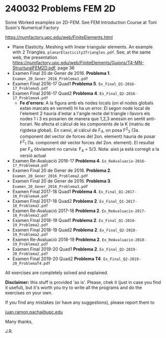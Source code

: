# 240032 Problems FEM 2D
Some Worked examples on 2D-FEM. See FEM Introduction Course at  Toni Susin's Numerical Factory 

https://numfactory.upc.edu/web/FiniteElements.html

* Plane Elasticity. Meshing with linear triangular elements. An example with 2 Triangles. `planarElasticity2Triangles.pdf`. See, at the same web, the presentation https://numfactory.upc.edu/web/FiniteElements/Guions/T4-MN-StructuralFEM2D.pdf, page 36
* Examen Final 20 de Gener de 2016. **Problema 1**. `Examen_20_Gener_2016_Problema1.pdf`
* Examen Final 2016-17 Quad1 **Problema 5**. `Ex_Final_Q1-2016-17_Problema5.pdf` 
* Examen Final 2016-17 Quad2 **Problema 4**. `Ex_Final_Q2-2016-17_Problema4.pdf` 
  * **Fe d'errors:**  A la figura amb els nodes locals (on el nodes globals estan marcats en vermell) hi ha un error. El segon node local de l'element 2
  hauria d'estar a l'angle recte del triangle i llavors els nodes 1 i 3 es posarien de manera que 1,2,3 anessin en sentit anti-horari. No afecta el càlcul
  de les components de la K (matriu de rigidesa global). En canvi, al càlcul de F<sub>4</sub>, on posa F<sup>2</sup><sub>3</sub> (3a. component del vector
  de forces del 2on. element) hauria de posar F<sup>2</sup><sub>1</sub> (1a. component del vector forces del 2on. element). El resultat per F<sub>4</sub>
  òbviament no canvia: F<sub>4</sub> = 5/3. Nota: això ja està corregit a la versió actual 
* Examen Re-Avaluació 2016-17 **Problema 4**. `Ex_ReAvaluacio-2016-17_Problema4.pdf`
* Examen Final 20 de Gener de 2016. **Problema 2**. `Examen_20_Gener_2016_Problema2.pdf`
* Examen Final 20 de Gener de 2016. **Problema 3**. `Examen_20_Gener_2016_Problema3.pdf`
* Examen Final 2017-18 Quad1 **Problema 4**. `Ex_Final_Q1-2017-18_Problema4.pdf`
* Examen Final 2017-18 Quad2 **Problema 2**. `Ex_Final_Q1-2017-18_Problema2.pdf`
* Examen Re-Avaluació 2017-18 **Problema 2**. `Ex_ReAvaluacio-2017-18_Problema2.pdf`
* Examen Final 2018-19 Quad1 **Problema 2**. `Ex_Final_Q1-2018-19_Problema2.pdf`
* Examen Final 2018-19 Quad2 **Problema 2**. `Ex_Final_Q2-2018-19_Problema2.pdf`
* Examen Re-Avaluació 2018-19 **Problema 2**. `Ex_ReAvaluacio-2018-19_Problema2.pdf`
* Examen Final 2019-20 Quad1 **Problema 2**. `Ex_Final_Q2-2019-20_Problema2.pdf`
* Examen Final 2019-20 Quad2 **Problema T4**. `Ex_Final_Q2-2019-20_ProblemaT4.pdf`

All exercises are completely solved and explained.

**Disclaimer:** this stuff is provided 'as is'. Please, chek it (just in case you find it useful), but it's worth you try to write all the programs and do the exercises on your own.

If you find any mistakes (or have any suggestions), please report them to

juan.ramon.pacha@upc.edu

Many thanks,

J.R.
